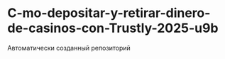 # C-mo-depositar-y-retirar-dinero-de-casinos-con-Trustly-2025-u9b
Автоматически созданный репозиторий
